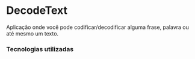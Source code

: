 # DecodeText

Aplicação onde você pode codificar/decodificar alguma frase, palavra ou até mesmo um texto.

### Tecnologias utilizadas
